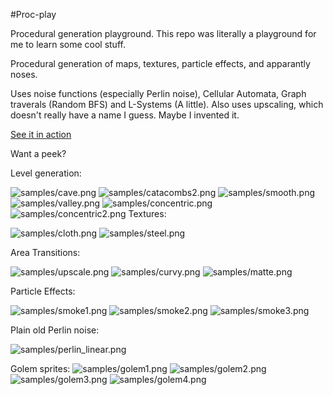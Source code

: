 #Proc-play

Procedural generation playground. This repo was literally a playground for me to learn some cool stuff.

Procedural generation of maps, textures, particle effects, and apparantly noses.

Uses noise functions (especially Perlin noise), Cellular Automata, Graph traverals (Random BFS) and L-Systems (A little).
Also uses upscaling, which doesn't really have a name I guess. Maybe I invented it.

[See it in action](http://luca-spopo.github.io/proc-play/)

Want a peek?

Level generation:

![samples/cave.png](samples/cave.png)
![samples/catacombs2.png](samples/catacombs2.png)
![samples/smooth.png](samples/smooth.png)
![samples/valley.png](samples/valley.png)
![samples/concentric.png](samples/concentric.png)
![samples/concentric2.png](samples/concentric2.png)
Textures:

![samples/cloth.png](samples/cloth.png)
![samples/steel.png](samples/steel.png)

Area Transitions:

![samples/upscale.png](samples/upscale.png)
![samples/curvy.png](samples/curvy.png)
![samples/matte.png](samples/matte.png)

Particle Effects:

![samples/smoke1.png](samples/smoke1.png)
![samples/smoke2.png](samples/smoke2.png)
![samples/smoke3.png](samples/smoke3.png)

Plain old Perlin noise:

![samples/perlin_linear.png](samples/perlin_linear.jpg)

Golem sprites:
![samples/golem1.png](samples/golem1.jpg)
![samples/golem2.png](samples/golem2.jpg)
![samples/golem3.png](samples/golem3.jpg)
![samples/golem4.png](samples/golem4.jpg)
